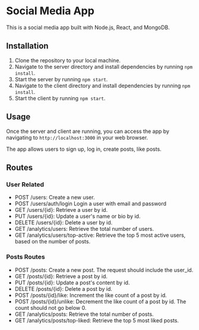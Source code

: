 # Social Media App

This is a social media app built with Node.js, React, and MongoDB.

## Installation

1. Clone the repository to your local machine.
2. Navigate to the server directory and install dependencies by running `npm install`.
3. Start the server by running `npm start`.
4. Navigate to the client directory and install dependencies by running `npm install`.
5. Start the client by running `npm start`.

## Usage

Once the server and client are running, you can access the app by navigating to `http://localhost:3000` in your web browser.

The app allows users to sign up, log in, create posts, like posts.

## Routes
### User Related 
 - POST /users: Create a new user.
 - POST /users/auth/login Login a user with email and password
 - GET /users/{id}: Retrieve a user by id.
 - PUT /users/{id}: Update a user's name or bio by id.
 - DELETE /users/{id}: Delete a user by id.
 - GET /analytics/users: Retrieve the total number of users.
 - GET /analytics/users/top-active: Retrieve the top 5 most active users, based on the number of posts.

### Posts Routes
 - POST /posts: Create a new post. The request should include the user_id.
 - GET /posts/{id}: Retrieve a post by id.
 - PUT /posts/{id}: Update a post's content by id.
 - DELETE /posts/{id}: Delete a post by id.
 - POST /posts/{id}/like: Increment the like count of a post by id.
 - POST /posts/{id}/unlike: Decrement the like count of a post by id. The count should not go below 0.
 - GET /analytics/posts: Retrieve the total number of posts.
 - GET /analytics/posts/top-liked: Retrieve the top 5 most liked posts.
